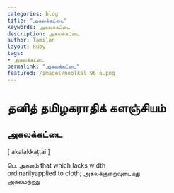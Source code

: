 ```yaml
---  
categories: blog  
title: "அகலக்கட்டை"
keywords: அகலக்கட்டை  
description: அகலக்கட்டை
author: Tamilan  
layout: Ruby  
tags:     
- அகலக்கட்டை
permalink: "அகலக்கட்டை"  
featured: /images/noolkal_96_6.png  
--- 
```

# தனித் தமிழகராதிக் களஞ்சியம்
## அகலக்கட்டை

[ akalakkaṭṭai ]  
  
பெ. அகலம் that which lacks width  
ordinarilyapplied to cloth; அகலக்குறைவுடையது  
அகலமற்றது